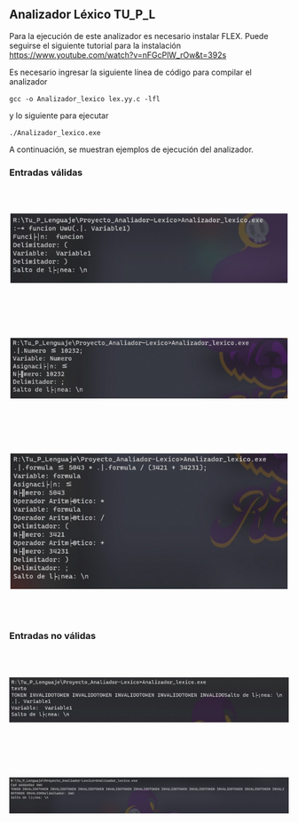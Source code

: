 ## Analizador Léxico TU_P_L

Para la ejecución de este analizador es necesario instalar FLEX. Puede seguirse el siguiente tutorial para la instalación https://www.youtube.com/watch?v=nFGcPlW_rOw&t=392s

Es necesario ingresar la siguiente línea de código para compilar el analizador


```
gcc -o Analizador_lexico lex.yy.c -lfl
```

y lo siguiente para ejecutar

```
./Analizador_lexico.exe
```

A continuación, se muestran ejemplos de ejecución del analizador.


### Entradas válidas
<div>
<br>
<br>
<p align="center">
  <img src="img/B1.jpeg" alt="B1" width="500"/>
</p>
<br>
<br>

<br>
<br>
<p align="center">
  <img src="img/B2.jpeg" alt="B2" width="500"/>
</p>
<br>
<br>

<br>
<br>
<p align="center">
  <img src="img/B3.jpeg" alt="B3" width="500"/>
</p>
<br>
<br>


### Entradas no válidas
<br>
<br>
<p align="center">
  <img src="img/E1.jpeg" alt="E1" width="700"/>
</p>
<br>
<br>


<br>
<br>
<p align="center">
  <img src="img/E2.jpeg" alt="E2" width="700"/>
</p>
<br>
<br>
</div>

